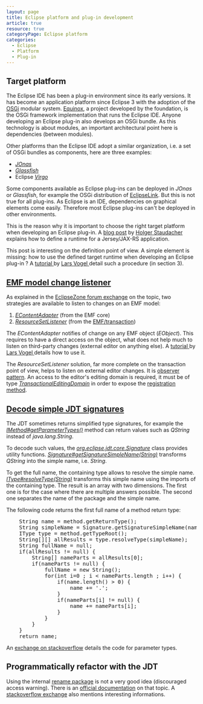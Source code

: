 ```yaml
---
layout: page
title: Eclipse platform and plug-in development
article: true
resource: true
categoryPage: Eclipse platform
categories:
  - Eclipse
  - Platform
  - Plug-in
---
```

<div>
<h2>Target platform</h2>
<p>
The Eclipse IDE has been a plug-in environment since its early versions. It has become an application platform since Eclipse 3 with the adoption of the <a href="http://en.wikipedia.org/wiki/OSGi">OSGi</a> modular system. <a href="http://www.eclipse.org/equinox/">Equinox</a>, a project developed by the foundation, is the OSGi framework implementation that runs the Eclipse IDE. Anyone developing an Eclipse plug-in also develops an OSGi bundle. As this technology is about modules, an important architectural point here is dependencies (between modules).
</p>
<p>
Other platforms than the Eclipse IDE adopt a similar organization, i.e. a set of OSGi bundles as components, here are three examples: 
</p>
<ul>
<li><em><a href="http://jonas.ow2.org/">JOnas</a></em></li>
<li><em><a href="https://glassfish.java.net/">Glassfish</a></em></li>
<li>Eclipse <em><a href="http://www.eclipse.org/virgo/">Virgo</a></em></li>
</ul>
<p>
Some components available as Eclipse plug-ins can be deployed in <em>JOnas</em> or <em>Glassfish</em>, for example the OSGi distribution of <a href="http://www.eclipse.org/eclipselink/">EclipseLink</a>. But this is not true for all plug-ins. As Eclipse is an IDE, dependencies on graphical elements come easily. Therefore most Eclipse plug-ins can't be deployed in other environments.
</p>
<p>
This is the reason why it is important to choose the right target platform when developing an Eclipse plug-in. A 
<span itemprop="citation" itemscope itemtype="http://schema.org/BlogPosting">
	<a itemprop="url" href="http://eclipsesource.com/blogs/2014/02/04/step-by-step-how-to-bring-jax-rs-and-osgi-together/">blog post</a> 
	<span>
	by
	<span itemprop="author" itemscope itemtype="http://schema.org/Person">
		<span itemprop="name">
			<a itemprop="sameAs" href="http://eclipsesource.com/blogs/author/hstaudacher/">
			<link itemprop="sameAs" href="https://twitter.com/vogella"></link>
				<span itemprop="givenName">Holger</span> 
				<span itemprop="familyName">Staudacher</span>
				</a>
			</span>
		</span>
	</span> explains how to 
	<span itemprop="about">define a runtime for a Jersey/JAX-RS application</span>.
</p>
<p>
This post is interesting on the definition point of view. A simple element is missing: 
	<span itemprop="citation" itemscope itemtype="http://schema.org/TechArticle">
	<span itemprop="about">how to use the defined target runtime</span> when developing an Eclipse plug-in ? A
		<a itemprop="url" href="http://www.vogella.com/tutorials/EclipseTargetPlatform/article.html">
			<span itemprop="learningResourceType">tutorial</span>
		</a> by 
		<span itemprop="author" itemscope itemtype="http://schema.org/Person">
			<span itemprop="name">
				<a itemprop="sameAs" href="http://www.vogella.com/people/larsvogel.html">
				<link itemprop="sameAs" href="https://twitter.com/vogella"></link>
				<span itemprop="givenName">Lars</span> 
				<span itemprop="familyName">Vogel</span>
				</a>
			</span>
		</span>
		detail such a procedure (in section 3).
	</span> 
<p>
</div>
<div>
<h2><a href="#emf-model-change-listener" name="emf-model-change-listener">EMF model change listener</a></h2>
<p>
As explained in the <a href="http://www.eclipsezone.com/eclipse/forums/t115262.html">EclipseZone forum exchange</a> on the topic, two strategies are available to listen to changes on an EMF model:  
</p>
<ol>
	<li>
		<em><a href="http://download.eclipse.org/modeling/emf/emf/javadoc/2.4.3/org/eclipse/emf/ecore/util/EContentAdapter.html">EContentAdapter</a></em> (from the EMF core)
	</li>
	<li>
		<em><a href="http://download.eclipse.org/modeling/emf/transaction/javadoc/workspace/1.4.0/org/eclipse/emf/transaction/ResourceSetListener.html">ResourceSetListener</a></em> (from the <a href="https://wiki.eclipse.org/EMF/Transaction">EMF/transaction</a>)
	</li>
</ol>
<p>
The <em>EContentAdapter</em> notifies of change on any EMF object (<em>EObject</em>). This requires to have a direct access on the object, what does not help much to listen on third-party changes (external editor on anything else). A 
	<span itemprop="citation" itemscope itemtype="http://schema.org/TechArticle">
		<a itemprop="url" href="http://www.vogella.com/tutorials/EclipseEMFNotification/article.html">
			<span itemprop="learningResourceType">tutorial</span>
		</a> by 
		<span itemprop="author" itemscope itemtype="http://schema.org/Person">
			<span itemprop="name">
				<a itemprop="sameAs" href="http://www.vogella.com/people/larsvogel.html">
				<link itemprop="sameAs" href="https://twitter.com/vogella"></link>
				<span itemprop="givenName">Lars</span> 
				<span itemprop="familyName">Vogel</span>
				</a>
			</span>
		</span>
	</span> details how to use it.
</p>
<p>
The <em>ResourceSetListener</em> solution, far more complete on the transaction point of view, helps to listen on external editor changes. It is <a href="http://en.wikipedia.org/wiki/Observer_pattern">observer pattern</a>. An access to the editor's editing domain is required, it must be of type <em><a href="http://download.eclipse.org/modeling/emf/transaction/javadoc/1.1.1/org/eclipse/emf/transaction/TransactionalEditingDomain.html">TransactionalEditingDomain</a></em> in order to expose the <a href="http://download.eclipse.org/modeling/emf/transaction/javadoc/1.1.1/org/eclipse/emf/transaction/TransactionalEditingDomain.html#addResourceSetListener%28org.eclipse.emf.transaction.ResourceSetListener%29">registration method</a>. 
</p>
</div>
<div>
<h2><a href="#jdt-decode-signatures" name="jdt-decode-signatures">Decode simple JDT signatures</a></h2>
<p>
The JDT sometimes returns simplified type signatures, for example the <em><a href="http://help.eclipse.org/luna/topic/org.eclipse.jdt.doc.isv/reference/api/org/eclipse/jdt/core/IMethod.html#getParameterTypes--">IMethod#getParameterTypes()</a></em> method can return values such as <em>QString</em> instead of <em>java.lang.String</em>. 
</p>
<p>
To decode such values, the <em><a href="http://help.eclipse.org/luna/index.jsp?topic=%2Forg.eclipse.jdt.doc.isv%2Freference%2Fapi%2Forg%2Feclipse%2Fjdt%2Fcore%2FSignature.html">org.eclipse.jdt.core.Signature</a></em> class provides utility functions. <em><a href="http://help.eclipse.org/luna/topic/org.eclipse.jdt.doc.isv/reference/api/org/eclipse/jdt/core/Signature.html#getSignatureSimpleName-java.lang.String-">Signature#getSignatureSimpleName(String)</a></em> transforms <em>QString</em> into the simple name, i.e. <em>String</em>.
</p>
<p>To get the full name, the containing type allows to resolve the simple name. <em><a href="http://help.eclipse.org/juno/topic/org.eclipse.jdt.doc.isv/reference/api/org/eclipse/jdt/core/IType.html#resolveType(java.lang.String)">IType#resolveType(String)</a></em> transforms this simple name using the imports of the containing type. The result is an array with two dimensions. The first one is for the case where there are multiple answers possible. The second one separates the name of the package and the simple name. 
</p>
<p>
The following code returns the first full name of a method return type:
</p>
<pre>
	String name = method.getReturnType();
	String simpleName = Signature.getSignatureSimpleName(name);
	IType type = method.getTypeRoot();
	String[][] allResults = type.resolveType(simpleName);
	String fullName = null;
	if(allResults != null) {
		String[] nameParts = allResults[0];
		if(nameParts != null) {
			fullName = new String();
			for(int i=0 ; i < nameParts.length ; i++) {
				if(name.length() > 0) {
					name += '.';
				}
				if(nameParts[i] != null) {
					name += nameParts[i];
				}
			}
		}
	}
	return name;</pre>
<p>
An <a href="http://stackoverflow.com/a/27777064/1207019">exchange on stackoverflow</a> details the code for parameter types.
</p>
</div>
<div>
<h2>Programmatically refactor with the JDT</h2>
<p>
Using the internal <a href="http://git.eclipse.org/c/jdt/eclipse.jdt.ui.git/plain/org.eclipse.jdt.ui/core%20refactoring/org/eclipse/jdt/internal/corext/refactoring/rename/">rename package</a> is not a very good idea (discouraged access warning). There is an <a href="http://www.eclipse.org/articles/article.php?file=Article-Unleashing-the-Power-of-Refactoring/index.html">official documentation</a> on that topic. A <a href="http://stackoverflow.com/questions/9129689/is-there-any-eclipse-refactoring-api-that-i-can-call-programmatically">stackoverflow exchange</a> also mentions interesting informations.
</p>
</div>